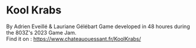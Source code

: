 # Kool Krabs
By Adrien Eveillé & Lauriane Gélébart 
Game developed in 48 houres during the 803Z's 2023 Game Jam.   
Find it on : https://www.chateauouessant.fr/KoolKrabs/

